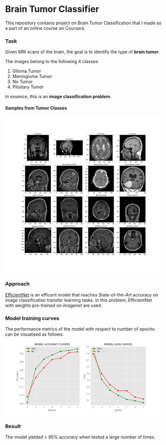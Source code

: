 # Brain Tumor Classifier
This repository contains project on Brain Tumor Classification that I made as a part of an online course on Coursera.

### Task
Given MRI scans of the brain, the goal is to identify the type of **brain tumor**.

The images belong to the following 4 classes:
1. Glioma Tumor
2. Meningioma Tumor
3. No Tumor
4. Pituitary Tumor

In essence, this is an **image classification problem**.

#### Samples from Tumor Classes
![alt text](https://github.com/kvarun07/brain-tumor-classifier/blob/main/assets/tumor_classes_sample.png)

### Approach
[EfficientNet](https://keras.io/examples/vision/image_classification_efficientnet_fine_tuning/) is an efficent model that reaches State-of-the-Art accuracy on image classification transfer learning tasks. In this problem, EfficientNet with weights pre-trained on *imagenet* are used.

### Model training curves
The performance metrics of the model with respect to number of epochs can be visualised as follows:
![alt text](https://github.com/kvarun07/brain-tumor-classifier/blob/main/assets/model_curves.png)

### Result
The model yielded > 95% accuracy when tested a large number of times.
